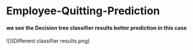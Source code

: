 # Employee-Quitting-Prediction

#### we see the Decision tree classifier results better prediction in this case

![](Different classifier results.png)
